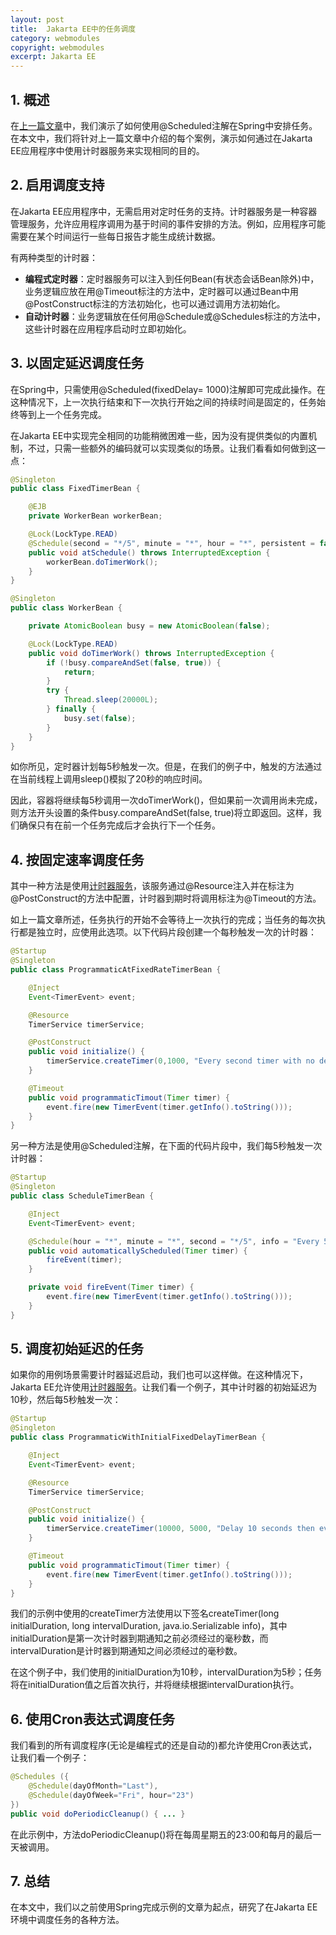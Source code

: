 ```yaml
---
layout: post
title:  Jakarta EE中的任务调度
category: webmodules
copyright: webmodules
excerpt: Jakarta EE
---
```


## 1. 概述

在[上一篇文章](https://www.baeldung.com/spring-scheduled-tasks)中，我们演示了如何使用@Scheduled注解在Spring中安排任务。在本文中，我们将针对上一篇文章中介绍的每个案例，演示如何通过在Jakarta EE应用程序中使用计时器服务来实现相同的目的。

## 2. 启用调度支持

在Jakarta EE应用程序中，无需启用对定时任务的支持。计时器服务是一种容器管理服务，允许应用程序调用为基于时间的事件安排的方法。例如，应用程序可能需要在某个时间运行一些每日报告才能生成统计数据。

有两种类型的计时器：

- **编程式定时器**：定时器服务可以注入到任何Bean(有状态会话Bean除外)中，业务逻辑应放在用@Timeout标注的方法中，定时器可以通过Bean中用@PostConstruct标注的方法初始化，也可以通过调用方法初始化。
- **自动计时器**：业务逻辑放在任何用@Schedule或@Schedules标注的方法中，这些计时器在应用程序启动时立即初始化。

## 3. 以固定延迟调度任务

在Spring中，只需使用@Scheduled(fixedDelay= 1000)注解即可完成此操作。在这种情况下，上一次执行结束和下一次执行开始之间的持续时间是固定的，任务始终等到上一个任务完成。

在Jakarta EE中实现完全相同的功能稍微困难一些，因为没有提供类似的内置机制，不过，只需一些额外的编码就可以实现类似的场景。让我们看看如何做到这一点：

```java
@Singleton
public class FixedTimerBean {

    @EJB
    private WorkerBean workerBean;

    @Lock(LockType.READ)
    @Schedule(second = "*/5", minute = "*", hour = "*", persistent = false)
    public void atSchedule() throws InterruptedException {
        workerBean.doTimerWork();
    }
}
```

```java
@Singleton
public class WorkerBean {

    private AtomicBoolean busy = new AtomicBoolean(false);

    @Lock(LockType.READ)
    public void doTimerWork() throws InterruptedException {
        if (!busy.compareAndSet(false, true)) {
            return;
        }
        try {
            Thread.sleep(20000L);
        } finally {
            busy.set(false);
        }
    }
}
```

如你所见，定时器计划每5秒触发一次。但是，在我们的例子中，触发的方法通过在当前线程上调用sleep()模拟了20秒的响应时间。

因此，容器将继续每5秒调用一次doTimerWork()，但如果前一次调用尚未完成，则方法开头设置的条件busy.compareAndSet(false, true)将立即返回。这样，我们确保只有在前一个任务完成后才会执行下一个任务。

## 4. 按固定速率调度任务

其中一种方法是使用[计时器服务](https://docs.oracle.com/javaee/6/api/javax/ejb/TimerService.html)，该服务通过@Resource注入并在标注为@PostConstruct的方法中配置，计时器到期时将调用标注为@Timeout的方法。

如上一篇文章所述，任务执行的开始不会等待上一次执行的完成；当任务的每次执行都是独立时，应使用此选项。以下代码片段创建一个每秒触发一次的计时器：

```java
@Startup
@Singleton
public class ProgrammaticAtFixedRateTimerBean {

    @Inject
    Event<TimerEvent> event;

    @Resource
    TimerService timerService;

    @PostConstruct
    public void initialize() {
        timerService.createTimer(0,1000, "Every second timer with no delay");
    }

    @Timeout
    public void programmaticTimout(Timer timer) {
        event.fire(new TimerEvent(timer.getInfo().toString()));
    }
}
```

另一种方法是使用@Scheduled注解，在下面的代码片段中，我们每5秒触发一次计时器：

```java
@Startup
@Singleton
public class ScheduleTimerBean {

    @Inject
    Event<TimerEvent> event;

    @Schedule(hour = "*", minute = "*", second = "*/5", info = "Every 5 seconds timer")
    public void automaticallyScheduled(Timer timer) {
        fireEvent(timer);
    }

    private void fireEvent(Timer timer) {
        event.fire(new TimerEvent(timer.getInfo().toString()));
    }
}
```

## 5. 调度初始延迟的任务

如果你的用例场景需要计时器延迟启动，我们也可以这样做。在这种情况下，Jakarta EE允许使用[计时器服务](https://docs.oracle.com/javaee/6/api/javax/ejb/TimerService.html)。让我们看一个例子，其中计时器的初始延迟为10秒，然后每5秒触发一次：

```java
@Startup
@Singleton
public class ProgrammaticWithInitialFixedDelayTimerBean {

    @Inject
    Event<TimerEvent> event;

    @Resource
    TimerService timerService;

    @PostConstruct
    public void initialize() {
        timerService.createTimer(10000, 5000, "Delay 10 seconds then every 5 seconds timer");
    }

    @Timeout
    public void programmaticTimout(Timer timer) {
        event.fire(new TimerEvent(timer.getInfo().toString()));
    }
}
```

我们的示例中使用的createTimer方法使用以下签名createTimer(long initialDuration, long intervalDuration, java.io.Serializable info)，其中initialDuration是第一次计时器到期通知之前必须经过的毫秒数，而intervalDuration是计时器到期通知之间必须经过的毫秒数。

在这个例子中，我们使用的initialDuration为10秒，intervalDuration为5秒；任务将在initialDuration值之后首次执行，并将继续根据intervalDuration执行。

## 6. 使用Cron表达式调度任务

我们看到的所有调度程序(无论是编程式的还是自动的)都允许使用Cron表达式，让我们看一个例子：

```java
@Schedules ({
    @Schedule(dayOfMonth="Last"),
    @Schedule(dayOfWeek="Fri", hour="23")
})
public void doPeriodicCleanup() { ... }
```

在此示例中，方法doPeriodicCleanup()将在每周星期五的23:00和每月的最后一天被调用。

## 7. 总结

在本文中，我们以之前使用Spring完成示例的文章为起点，研究了在Jakarta EE环境中调度任务的各种方法。